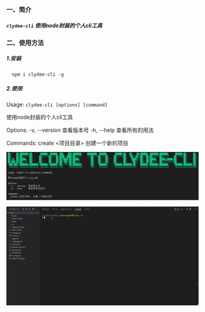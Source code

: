 ### 一、简介
##### `clydee-cli` 使用node封装的个人cli工具

### 二、使用方法

##### 1.安装
```
  npm i clydee-cli -g
```

##### 2.使用

Usage: `clydee-cli [options] [command]`

使用node封装的个人cli工具

Options:
  -v, --version  查看版本号
  -h, --help     查看所有的用法

Commands:
  create <项目目录>  创建一个新的项目

![avatar](https://github.com/clydee-geng/clydee-cli/blob/main/help.png?raw=true)

![avatar](https://raw.githubusercontent.com/clydee-geng/clydee-cli/main/use.gif)


